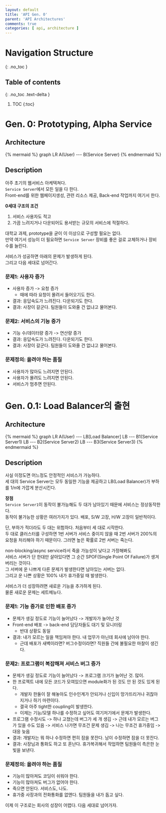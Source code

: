 ```yaml
---
layout: default
title: 'API Gen. 0'
parent: 'API Architectures'
comments: true
categories: [ api, architecture ]
---
```

  
# Navigation Structure
{: .no_toc }

## Table of contents
{: .no_toc .text-delta }

1. TOC
{:toc}

# Gen. 0: Prototyping, Alpha Service
## Architecture

{% mermaid %}
graph LR
    A(User) --- B(Service Server)
{% endmermaid %}

## Description
아주 초기의 웹서비스 아케텍쳐다.  
`Service Server`에서 모든 일을 다 한다.  
Front-end를 위한 웹페이지생성, 관련 리소스 제공, Back-end 작업까지 여기서 한다.  

**0세대 구조의 조건**  
1. 서비스 사용자도 적고
2. 가끔 느려지거나 다운되어도 용서받는 규모의 서비스에 적절하다.  

대학교 과제, prototype을 굳이 이 이상으로 구성할 필요는 없다.  
만약 여기서 성능이 더 필요하면 `Service Server` 장비를 좋은 걸로 교체하거나 장비 수를 늘린다.  
  
서비스가 성공하면 아래의 문제가 발생하게 된다.  
그리고 다음 세대로 넘어간다.  

### 문제1: 사용자 증가
- 사용자 증가 -> 요청 증가
  - 때에 따라 요청이 몰려서 들어오기도 한다.
- 결과: 응답속도가 느려진다. 다운되기도 한다.
- 결과: 사장이 갈군다. 팀원들이 도와줄 건 없냐고 물어본다.

### 문제2: 서비스의 기능 증가
- 기능 수/데이터량 증가 -> 연산량 증가
- 결과: 응답속도가 느려진다. 다운되기도 한다.
- 결과: 사장이 갈군다. 팀원들이 도와줄 건 없냐고 물어본다.

### 문제정의: 올려야 하는 품질
- 사용자가 많아도 느려지면 안된다.
- 사용자가 몰려도 느려지면 안된다.
- 서비스가 멈추면 안된다.

# Gen. 0.1: Load Balancer의 출현
## Architecture

{% mermaid %}
graph LR
	A(User) --- LB[Load Balancer]
	LB --- B1(Service Server1)
	LB --- B2(Service Server2)
	LB --- B3(Service Server3)
{% endmermaid %}

## Description  
사실 이정도면 어느정도 안정적인 서비스가 가능하다.  
세 대의 Service Server는 모두 동일한 기능을 제공하고 LB(Load Balancer)가 부하를 1/n에 가깝게 분산시킨다.  

**장점**  
`Service Server1`이 동작이 불가능해도 두 대가 남아있기 때문에 서비스는 정상동작한다.  
동작이 불가능한 상황은 여러가지가 있다. 배포, S/W 고장, H/W 고장이 일반적이다.  

단, 부하가 적더라도 두 대는 위험하다. 처음부터 세 대로 시작한다.  
두 대로 클러스터를 구성하면 1번 서버가 서비스 중이지 않을 때 2번 서버가 200%의 요청을 처리해야 하기 때문이다. 그러면 높은 확률로 2번 서버는 죽는다.  

non-blocking/async service라서 죽을 가능성이 낮다고 가정해봐도  
서비스 서버가 단 한대만 살아있다면 그 순간 SPOF(Single Point Of Failure)가 생겨버리는 것이다.  
그 서버에 운 나쁘게 다른 문제가 발생한다면 남아있는 서버는 없다.  
그리고 운 나쁜 상황은 100% 내가 휴가중일 때 발생한다.  
  
서비스가 더 성장하려면 새로운 기능을 추가하게 된다.  
물론 새로운 문제는 세트메뉴다.  

### 문제1: 기능 증가로 인한 배포 증가
- 문제가 생길 정도로 기능이 늘어났다 -> 개발자가 늘어난 것
- Front-end 배포 -> back-end 담당자들도 대기 및 모니터링
	- 반대 상황도 동일
- 결과: 내가 모르는 일을 책임져야 한다. 내 업무가 아닌데 회사에 남아야 한다.
	- 근데 배포가 새벽이라면? 버그수정이라면? 직원들 간에 불필요한 마찰이 생긴다.

### 문제2: 프로그램이 복잡해져 서비스 버그 증가
- 문제가 생길 정도로 기능이 늘어났다 -> 프로그램 크기가 늘어난 것. 많이.
- 한 프로젝트 내에 모든 코드가 모여있으면 module화가 된 것도 안 된 것도 있게 된다.
	- 개발자 한둘이 잘 해놓아도 인수인계가 안되거나 신입이 망가뜨리거나 귀찮아지거나 하기 마련이다.
	- 결국 아주 tight한 coupling이 발생한다.
	- 이제는 기능/모델 하나를 수정하고 싶어도 여기저기에서 문제가 발생한다.
- 프로그램 수정시도 -> 하나 고쳤는데 버그가 세 개 생김 -> 근데 내가 모르는 버그가 있을 수도 있음 -> 서비스 나가면 무조건 문제 생김 -> 나는 무조건 휴가중임 -> 대응 늦음
- 결과: 개발자는 뭐 하나 수정하면 편히 잠을 못잔다. 남이 수정하면 잠을 더 못잔다.
- 결과: 사장님과 통화도 하고 또 혼난다. 휴가복귀해서 작업하면 팀원들이 측은한 눈빛을 보낸다.
  
### 문제정의: 올려야 하는 품질
- 기능이 많아져도 코딩이 쉬워야 한다.
- 기능이 많아져도 버그가 없어야 한다.
- 죽으면 안된다. 서비스도, 나도.
- 휴가중 사장과의 전화통화를 없앤다. 팀원들을 내가 돕고 싶다.

이제 이 구조로는 회사의 성장이 어렵다. 다음 세대로 넘어가자.

